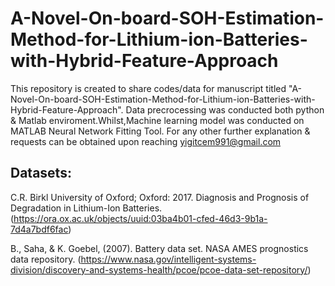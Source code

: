 # A-Novel-On-board-SOH-Estimation-Method-for-Lithium-ion-Batteries-with-Hybrid-Feature-Approach

This repository is created to share codes/data for manuscript titled "A-Novel-On-board-SOH-Estimation-Method-for-Lithium-ion-Batteries-with-Hybrid-Feature-Approach". Data precrocessing was conducted both python & Matlab enviroment.Whilst,Machine learning model was conducted on MATLAB Neural Network Fitting Tool.
For any other further explanation & requests can be obtained upon reaching yigitcem991@gmail.com

## Datasets: 
C.R. Birkl University of Oxford; Oxford: 2017. Diagnosis and Prognosis of Degradation in Lithium-Ion Batteries. (https://ora.ox.ac.uk/objects/uuid:03ba4b01-cfed-46d3-9b1a-7d4a7bdf6fac)

B.,  Saha, & K. Goebel, (2007). Battery data set. NASA AMES prognostics data repository. (https://www.nasa.gov/intelligent-systems-division/discovery-and-systems-health/pcoe/pcoe-data-set-repository/)
